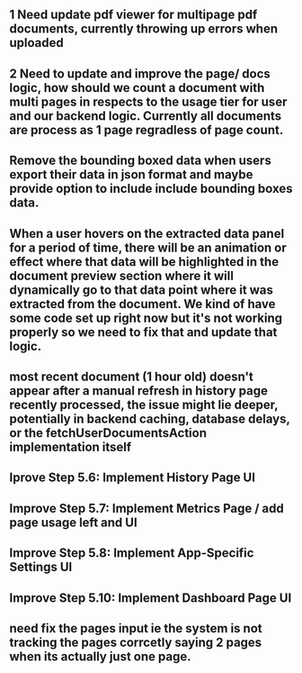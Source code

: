 ## 1 Need update pdf viewer for multipage pdf documents, currently throwing up errors when uploaded

  

## 2 Need to update and improve the page/ docs logic, how should we count a document with multi pages in respects to the usage tier for user and our backend logic. Currently all documents are process as 1 page regradless of page count.

  

## Remove the bounding boxed data when users export their data in json format and maybe provide option to include include bounding boxes data.

  

## When a user hovers on the extracted data panel for a period of time, there will be an animation or effect where that data will be highlighted in the document preview section where it will dynamically go to that data point where it was extracted from the document. We kind of have some code set up right now but it's not working properly so we need to fix that and update that logic.

  

## most recent document (1 hour old) doesn't appear after a manual refresh in history page recently processed, the issue might lie deeper, potentially in backend caching, database delays, or the fetchUserDocumentsAction implementation itself

  

## Iprove Step 5.6: Implement History Page UI

  

## Improve Step 5.7: Implement Metrics Page / add page usage left and UI

  

## Improve Step 5.8: Implement App-Specific Settings UI

  

## Improve Step 5.10: Implement Dashboard Page UI


## need fix the pages input ie the system is not tracking the pages corrcetly saying 2 pages when its actually just one page.